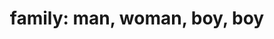 ---
layout: people&body
title: "family: man, woman, boy, boy"
emoji: family_man_woman_boy_boy
permalink: 👨‍👩‍👦‍👦.html
---